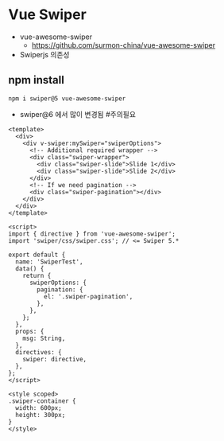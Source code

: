 # Vue Swiper
- vue-awesome-swiper
  * https://github.com/surmon-china/vue-awesome-swiper
- Swiperjs 의존성

## npm install
```
npm i swiper@5 vue-awesome-swiper
```
- swiper@6 에서 많이 변경됨 #주의필요

```
<template>
  <div>
    <div v-swiper:mySwiper="swiperOptions">
      <!-- Additional required wrapper -->
      <div class="swiper-wrapper">
        <div class="swiper-slide">Slide 1</div>
        <div class="swiper-slide">Slide 2</div>
      </div>
      <!-- If we need pagination -->
      <div class="swiper-pagination"></div>
    </div>
  </div>
</template>

<script>
import { directive } from 'vue-awesome-swiper';
import 'swiper/css/swiper.css'; // <= Swiper 5.*

export default {
  name: 'SwiperTest',
  data() {
    return {
      swiperOptions: {
        pagination: {
          el: '.swiper-pagination',
        },
      },
    };
  },
  props: {
    msg: String,
  },
  directives: {
    swiper: directive,
  },
};
</script>

<style scoped>
.swiper-container {
  width: 600px;
  height: 300px;
}
</style>
```
